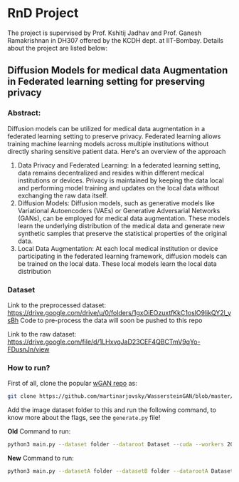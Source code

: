 # RnD Project
The project is supervised by Prof. Kshitij Jadhav and Prof. Ganesh Ramakrishnan in DH307 offered by the KCDH dept. at IIT-Bombay. Details about the project are listed below:

## Diffusion Models for medical data Augmentation in Federated learning setting for preserving privacy
### Abstract:
Diffusion models can be utilized for medical data augmentation in a federated learning
setting to preserve privacy. Federated learning allows training machine learning models across
multiple institutions without directly sharing sensitive patient data. Here's an overview of the
approach
1. Data Privacy and Federated Learning: In a federated learning setting, data remains
decentralized and resides within different medical institutions or devices. Privacy is maintained
by keeping the data local and performing model training and updates on the local data without
exchanging the raw data itself.
2. Diffusion Models: Diffusion models, such as generative models like Variational Autoencoders
(VAEs) or Generative Adversarial Networks (GANs), can be employed for medical data
augmentation. These models learn the underlying distribution of the medical data and generate
new synthetic samples that preserve the statistical properties of the original data.
3. Local Data Augmentation: At each local medical institution or device participating in the
federated learning framework, diffusion models can be trained on the local data. These local
models learn the local data distribution

### Dataset
Link to the preprocessed dataset: https://drive.google.com/drive/u/0/folders/1gxOiEOzuxtfKkC1oslO9likQY2l_ysBh
Code to pre-process the data will soon be pushed to this repo

Link to the raw dataset: https://drive.google.com/file/d/1LHxvqJaD23CEF4QBCTmV9qYo-FDusnJn/view


### How to run?

First of all, clone the popular <a href="https://github.com/martinarjovsky/WassersteinGAN/blob/master/main.py">wGAN repo</a> as:
```bash
git clone https://github.com/martinarjovsky/WassersteinGAN/blob/master/main.py
```
Add the image dataset folder to this and run the following command, to know more about the flags, see the ```generate.py``` file!

**Old** Command to run:
```bash
python3 main.py --dataset folder --dataroot Dataset --cuda --workers 20 --niter 10000
```
**New** Command to run:
```bash
python3 main.py --datasetA folder --datasetB folder --datarootA Dataset-A --datarootB Dataset-B --cuda --workers 20 --imageSize 128 --niter1 300 --niter2 4000 --num_classes 2 --num_clients 2
```
